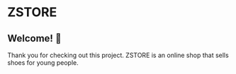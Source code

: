 # ZSTORE

## Welcome! 👋

Thank you for checking out this project.
ZSTORE is an online shop that sells shoes for young people.
